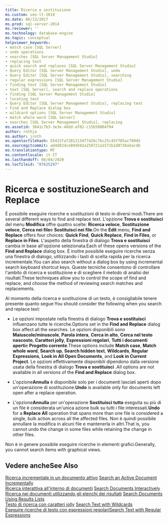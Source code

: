 ```yaml
---
title: Ricerca e sostituzione
ms.custom: seo-lt-2019
ms.date: 06/13/2017
ms.prod: sql-server-2014
ms.reviewer: ''
ms.technology: database-engine
ms.topic: conceptual
helpviewer_keywords:
- match case [SQL Server]
- undo operations
- searches [SQL Server Management Studio]
- replacing text
- quick search and replaces [SQL Server Management Studio]
- Query Editor [SQL Server Management Studio], undo
- Query Editor [SQL Server Management Studio], searching
- regular expressions [SQL Server Management Studio]
- finding text [SQL Server Management Studio]
- text [SQL Server], search and replace operations
- finding [SQL Server Management Studio]
- locating text
- Query Editor [SQL Server Management Studio], replacing text
- Find and Replace dialog box
- wildcard options [SQL Server Management Studio]
- match whole word [SQL Server]
- searches [SQL Server Management Studio], replacing
ms.assetid: 3641c7b3-3e3e-4ddd-af82-c15b50004f94
author: rothja
ms.author: jroth
ms.openlocfilehash: 55422fa7201213477426c7bc25c45ff05acf8945
ms.sourcegitcommit: ad4d92dce894592a259721a1571b1d8736abacdb
ms.translationtype: MT
ms.contentlocale: it-IT
ms.lasthandoff: 08/04/2020
ms.locfileid: "87625297"
---
```

# <a name="search-and-replace"></a><span data-ttu-id="634c9-102">Ricerca e sostituzione</span><span class="sxs-lookup"><span data-stu-id="634c9-102">Search and Replace</span></span>
  <span data-ttu-id="634c9-103">È possibile eseguire ricerche e sostituzioni di testo in diversi modi.</span><span class="sxs-lookup"><span data-stu-id="634c9-103">There are several different ways to find and replace text.</span></span> <span data-ttu-id="634c9-104">L'opzione **Trova e sostituisci** del menu **Modifica** offre quattro scelte: **Ricerca veloce**, **Sostituzione veloce**, **Cerca nei file**e **Sostituisci nei file**.</span><span class="sxs-lookup"><span data-stu-id="634c9-104">On the **Edit** menu, **Find and Replace** offers four choices: **Quick Find**, **Quick Replace**, **Find in Files**, or **Replace in Files**.</span></span> <span data-ttu-id="634c9-105">L'aspetto della finestra di dialogo **Trova e sostituisci** cambia in base all'opzione selezionata.</span><span class="sxs-lookup"><span data-stu-id="634c9-105">Each of these opens versions of the **Find and Replace** dialog box.</span></span> <span data-ttu-id="634c9-106">È inoltre possibile eseguire ricerche senza una finestra di dialogo, utilizzando i tasti di scelta rapida per la ricerca incrementale.</span><span class="sxs-lookup"><span data-stu-id="634c9-106">You can also search without a dialog box by using incremental search keyboard shortcut keys.</span></span> <span data-ttu-id="634c9-107">Queste tecniche consentono di controllare l'ambito di ricerca e sostituzione e di scegliere il metodo di analisi dei risultati.</span><span class="sxs-lookup"><span data-stu-id="634c9-107">These techniques allow you to control the scope of find and replace, and choose the method of reviewing search matches and replacements.</span></span>  
  
 <span data-ttu-id="634c9-108">Al momento della ricerca e sostituzione di un testo, è consigliabile tenere presente quanto segue:</span><span class="sxs-lookup"><span data-stu-id="634c9-108">You should consider the following when you search and replace text:</span></span>  
  
-   <span data-ttu-id="634c9-109">Le opzioni impostate nella finestra di dialogo **Trova e sostituisci** influenzano tutte le ricerche.</span><span class="sxs-lookup"><span data-stu-id="634c9-109">Options set in the **Find and Replace** dialog box affect all the searches.</span></span> <span data-ttu-id="634c9-110">Le opzioni disponibili sono **Maiuscole/minuscole**, **Parola intera**, **Cerca in alto**, **Cerca nel testo nascosto**, **Caratteri jolly**, **Espressioni regolari**, **Tutti i documenti aperti**e **Progetto corrente**.</span><span class="sxs-lookup"><span data-stu-id="634c9-110">These options include **Match case**, **Match whole word**, **Search up**, **Search hidden text**, **Wildcards**, **Regular Expressions**, **Look in All Open Documents**, and **Look in Current Project**.</span></span> <span data-ttu-id="634c9-111">Le opzioni effettivamente disponibili dipendono dalla versione usata della finestra di dialogo **Trova e sostituisci** .</span><span class="sxs-lookup"><span data-stu-id="634c9-111">All options are not available in all versions of the **Find and Replace** dialog box.</span></span>  
  
-   <span data-ttu-id="634c9-112">L'opzione**Annulla** è disponibile solo per i documenti lasciati aperti dopo un'operazione di sostituzione.</span><span class="sxs-lookup"><span data-stu-id="634c9-112">**Undo** is available only for documents left open after a replace operation.</span></span>  
  
-   <span data-ttu-id="634c9-113">L'opzione**Annulla** per un'operazione **Sostituisci tutto** eseguita su più di un file è considerata un'unica azione bulk su tutti i file interessati.</span><span class="sxs-lookup"><span data-stu-id="634c9-113">**Undo** for a **Replace All** operation that spans more than one file is considered a single, bulk action across all the affected files.</span></span> <span data-ttu-id="634c9-114">Non è quindi possibile annullare la modifica in alcuni file e mantenerla in altri.</span><span class="sxs-lookup"><span data-stu-id="634c9-114">That is, you cannot undo the change in some files while retaining the change in other files.</span></span>  
  
 <span data-ttu-id="634c9-115">Non è in genere possibile eseguire ricerche in elementi grafici.</span><span class="sxs-lookup"><span data-stu-id="634c9-115">Generally, you cannot search items with graphical views.</span></span>  
  
## <a name="see-also"></a><span data-ttu-id="634c9-116">Vedere anche</span><span class="sxs-lookup"><span data-stu-id="634c9-116">See Also</span></span>  
 <span data-ttu-id="634c9-117">[Ricerca incrementale in un documento attivo](search-an-active-document-incrementally.md) </span><span class="sxs-lookup"><span data-stu-id="634c9-117">[Search an Active Document Incrementally](search-an-active-document-incrementally.md) </span></span>  
 <span data-ttu-id="634c9-118">[Ricerca interattiva all'interno di documenti](search-documents-interactively.md) </span><span class="sxs-lookup"><span data-stu-id="634c9-118">[Search Documents Interactively](search-documents-interactively.md) </span></span>  
 <span data-ttu-id="634c9-119">[Ricerca nei documenti utilizzando gli elenchi dei risultati](search-documents-using-results-lists.md) </span><span class="sxs-lookup"><span data-stu-id="634c9-119">[Search Documents Using Results Lists](search-documents-using-results-lists.md) </span></span>  
 <span data-ttu-id="634c9-120">[Testo di ricerca con caratteri jolly](search-text-with-wildcards.md) </span><span class="sxs-lookup"><span data-stu-id="634c9-120">[Search Text with Wildcards](search-text-with-wildcards.md) </span></span>  
 [<span data-ttu-id="634c9-121">Eseguire ricerche di testo con espressioni regolari</span><span class="sxs-lookup"><span data-stu-id="634c9-121">Search Text with Regular Expressions</span></span>](search-text-with-regular-expressions.md)  
  
  
